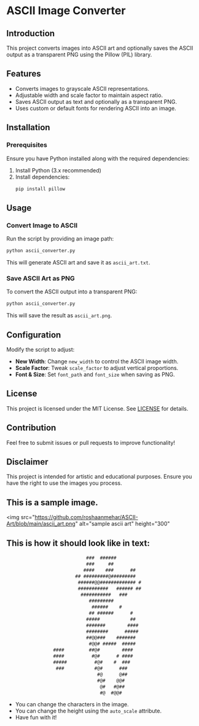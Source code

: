 # ASCII Image Converter

## Introduction
This project converts images into ASCII art and optionally saves the ASCII output as a transparent PNG using the Pillow (PIL) library.

## Features
- Converts images to grayscale ASCII representations.
- Adjustable width and scale factor to maintain aspect ratio.
- Saves ASCII output as text and optionally as a transparent PNG.
- Uses custom or default fonts for rendering ASCII into an image.

## Installation
### Prerequisites
Ensure you have Python installed along with the required dependencies:

1. Install Python (3.x recommended)
2. Install dependencies:
   ```sh
   pip install pillow
   ```

## Usage
### Convert Image to ASCII
Run the script by providing an image path:
```sh
python ascii_converter.py
```
This will generate ASCII art and save it as `ascii_art.txt`.

### Save ASCII Art as PNG
To convert the ASCII output into a transparent PNG:
```sh
python ascii_converter.py
```
This will save the result as `ascii_art.png`.

## Configuration
Modify the script to adjust:
- **New Width**: Change `new_width` to control the ASCII image width.
- **Scale Factor**: Tweak `scale_factor` to adjust vertical proportions.
- **Font & Size**: Set `font_path` and `font_size` when saving as PNG.

## License
This project is licensed under the MIT License. See [LICENSE](LICENSE) for details.

## Contribution
Feel free to submit issues or pull requests to improve functionality!

## Disclaimer
This project is intended for artistic and educational purposes. Ensure you have the right to use the images you process.

## This is a sample image.
<img src="https://github.com/roshaanmehar/ASCII-Art/blob/main/ascii_art.png" alt="sample ascii art" height="300"

## This is how it should look like in text:



                                 ###  ######                                    
                                 ###     ##                                     
                                ####    ###      ##                             
                             ## #########@#########                             
                              ######@@############# #                           
                              ###########   ###### ##                           
                               ###########   ###                                
                                  #########                                     
                                   ######    #                                  
                                  ## ######      #                              
                                 #####           ##                             
                                 #######        ####                            
                                 ########      #####                            
                                 ##@@###    #######                             
                                  #@@# #####  #####                             
                     ####         ##@#        ####                              
                     ####          #@#      # ####                              
                     #####          #@#    #  ###                               
                      ###           #@#      ###                                
                                     #@      @##                                
                                     #@#    @@#                                 
                                      @#   #@##                                 
                                      #@  #@@#                                  



- You can change the characters in the image.
- You can change the height using the ```` auto_scale ```` attribute.
- Have fun with it!
